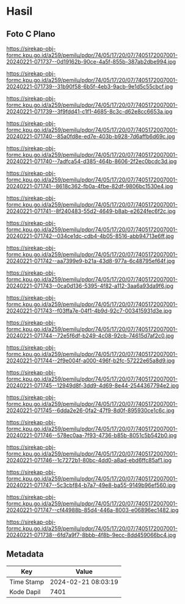# Hasil

## Foto C Plano

https://sirekap-obj-formc.kpu.go.id/a259/pemilu/pdpr/74/05/17/20/07/7405172007001-20240221-071737--0d19162b-90ce-4a5f-855b-387ab2dbe994.jpg

https://sirekap-obj-formc.kpu.go.id/a259/pemilu/pdpr/74/05/17/20/07/7405172007001-20240221-071739--31b90f58-6b5f-4eb3-9acb-9e1d5c55cbcf.jpg

https://sirekap-obj-formc.kpu.go.id/a259/pemilu/pdpr/74/05/17/20/07/7405172007001-20240221-071739--3f9fdd41-c1f1-4685-8c3c-d62e8cc6653a.jpg

https://sirekap-obj-formc.kpu.go.id/a259/pemilu/pdpr/74/05/17/20/07/7405172007001-20240221-071740--85a0fd8e-ed7e-403b-b928-7d6affb6d69c.jpg

https://sirekap-obj-formc.kpu.go.id/a259/pemilu/pdpr/74/05/17/20/07/7405172007001-20240221-071740--7adfca54-d385-464b-8606-2f2ec0bcdc3d.jpg

https://sirekap-obj-formc.kpu.go.id/a259/pemilu/pdpr/74/05/17/20/07/7405172007001-20240221-071741--8618c362-fb0a-4fbe-82df-9806bc1530e4.jpg

https://sirekap-obj-formc.kpu.go.id/a259/pemilu/pdpr/74/05/17/20/07/7405172007001-20240221-071741--8f240483-55d2-4649-b8ab-e2624fec6f2c.jpg

https://sirekap-obj-formc.kpu.go.id/a259/pemilu/pdpr/74/05/17/20/07/7405172007001-20240221-071742--034ce1dc-cdb4-4b05-8516-abb94713e6ff.jpg

https://sirekap-obj-formc.kpu.go.id/a259/pemilu/pdpr/74/05/17/20/07/7405172007001-20240221-071742--aa7399e9-b21a-43d8-977a-6c48795ef64f.jpg

https://sirekap-obj-formc.kpu.go.id/a259/pemilu/pdpr/74/05/17/20/07/7405172007001-20240221-071743--0ca0d136-5395-4f82-a112-3aa6a93da9f6.jpg

https://sirekap-obj-formc.kpu.go.id/a259/pemilu/pdpr/74/05/17/20/07/7405172007001-20240221-071743--f03ffa7e-04f1-4b9d-92c7-003415931d3e.jpg

https://sirekap-obj-formc.kpu.go.id/a259/pemilu/pdpr/74/05/17/20/07/7405172007001-20240221-071744--72e5f6df-b249-4c08-92cb-74615d7af2c0.jpg

https://sirekap-obj-formc.kpu.go.id/a259/pemilu/pdpr/74/05/17/20/07/7405172007001-20240221-071744--2f9e004f-a000-496f-b2fc-57222e65a8d9.jpg

https://sirekap-obj-formc.kpu.go.id/a259/pemilu/pdpr/74/05/17/20/07/7405172007001-20240221-071745--12949d8f-3dd9-4d69-8e44-2544367794e2.jpg

https://sirekap-obj-formc.kpu.go.id/a259/pemilu/pdpr/74/05/17/20/07/7405172007001-20240221-071745--6dda2e26-0fa2-47f9-8d0f-895930ce1c6c.jpg

https://sirekap-obj-formc.kpu.go.id/a259/pemilu/pdpr/74/05/17/20/07/7405172007001-20240221-071746--578ec0aa-7f93-4736-b85b-8051c5b542b0.jpg

https://sirekap-obj-formc.kpu.go.id/a259/pemilu/pdpr/74/05/17/20/07/7405172007001-20240221-071746--1c7272b1-80bc-4dd0-a8ad-ebd6ffc85af1.jpg

https://sirekap-obj-formc.kpu.go.id/a259/pemilu/pdpr/74/05/17/20/07/7405172007001-20240221-071747--5c3cbf84-b7a7-49e8-ba55-9149b96ef560.jpg

https://sirekap-obj-formc.kpu.go.id/a259/pemilu/pdpr/74/05/17/20/07/7405172007001-20240221-071747--cf44988b-85d4-446a-8003-e06896ec1482.jpg

https://sirekap-obj-formc.kpu.go.id/a259/pemilu/pdpr/74/05/17/20/07/7405172007001-20240221-071738--6fd7a9f7-8bbb-4f8b-9ecc-8dd459066bc4.jpg


## Metadata

| Key        | Value               |
| ---------- | ------------------- |
| Time Stamp | 2024-02-21 08:03:19 |
| Kode Dapil | 7401                |




